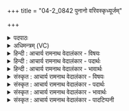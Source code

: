 +++
title = "04-2_0842 पुनानो वरिवस्कृध्यूर्जम्"

+++
<details><summary>पदपाठः</summary>

पु꣣नानः꣢। व꣡रि꣢꣯वः। कृ꣣धि। ऊ꣡र्ज꣢꣯म्। ज꣡ना꣢꣯य। गि꣣र्वणः। गिः। वनः। ह꣡रे꣢꣯। सृ꣣जा꣢नः। आ꣣शि꣡र꣢म्। आ꣣। शि꣡र꣢꣯म्। ८४२।
</details>

<details><summary>अधिमन्त्रम् (VC)</summary>

- पवमानः सोमः
- कश्यपो मारीचः
- गायत्री
- षड्जः
</details>

<details><summary>हिन्दी : आचार्य रामनाथ वेदालंकार - विषयः</summary>

अगले मन्त्र में पुनः वही विषय है।
</details>

<details><summary>हिन्दी : आचार्य रामनाथ वेदालंकार - पदार्थः</summary>

पदार्थान्वयभाषाः -  हे (गिर्वणः) वेदादि वाङ्मय के लिए सेवनीय ! (हरे) दोष,दुर्व्यसन,दुःख आदि को हरनेवाले आचार्य ! (पुनानः) आचरण को पवित्र करते हुए,तथा (आशिरम्) परिपक्व ज्ञान को (सृजानः) उत्पन्न करते हुए आप (जनाय) शिष्यजनों के लिए (वरिवः) धनः और (ऊर्जम्) शारीरिक बल तथा प्राणवत्ता (कृधि) प्रदान कीजिए ॥२॥
</details>

<details><summary>हिन्दी : आचार्य रामनाथ वेदालंकार - भावार्थः</summary>

भावार्थभाषाः -  शास्त्र पढ़ाना,चरित्र को पवित्र करना,दोषों को हरना,व्यायाम,प्राणायाम आदि द्वारा बल और प्राण प्रदान करना,अर्थकरी विद्या सिखाना गुरुओं का कर्त्तव्य है ॥२॥
</details>

<details><summary>संस्कृत : आचार्य रामनाथ वेदालंकार - विषयः</summary>

अथ पुनस्तमेव विषयमाह।
</details>

<details><summary>संस्कृत : आचार्य रामनाथ वेदालंकार - पदार्थः</summary>

पदार्थान्वयभाषाः -  हे (गिर्वणः) गीर्भ्यः वेदादिवाङ्मयेभ्यः वननीय सेवनीय, (हरे) दोषदुर्व्यसनदुःखादीनां हर्तः आचार्य ! (पुनानः) आचरणस्य पवित्रतामापादयन्,किञ्च (आशिरम्) परिपक्वं ज्ञानम्।[श्रीञ् पाके,आश्रीयते परिपच्यते इति आशीः।](सृजानः) उत्पादयन् त्वम् (जनाय) शिष्यजनाय (वरिवः) धनम्।[वरिवः इति धननाम। निघं० २।१०।] (ऊर्जम्) शारीरं बलं प्राणवत्तां च (कृधि) कुरु ॥२॥
</details>

<details><summary>संस्कृत : आचार्य रामनाथ वेदालंकार - भावार्थः</summary>

भावार्थभाषाः -  शास्त्राणामध्यापनं,चरित्रस्य पावनं,दोषाणां हरणं,व्यायामप्राणायामादिद्वारा बलप्राणयोः प्रदानमर्थकर्या विद्यायाः शिक्षणं च गुरूणां कर्त्तव्यमस्ति ॥२॥
</details>

<details><summary>संस्कृत : आचार्य रामनाथ वेदालंकार - पादटिप्पनी</summary>

टिप्पणी:   १. ऋ० ९।६४।१४।
</details>